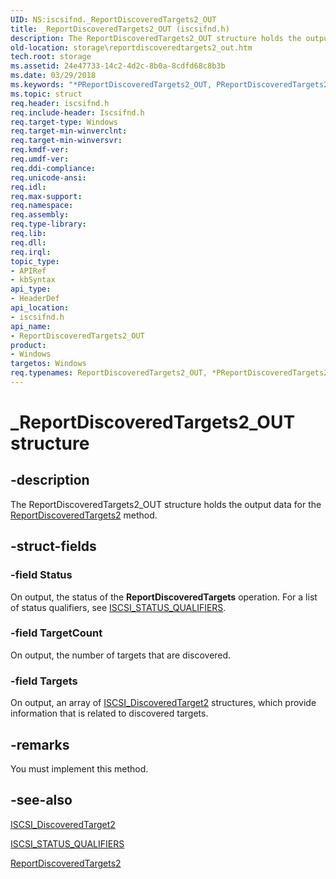 ```yaml
---
UID: NS:iscsifnd._ReportDiscoveredTargets2_OUT
title: _ReportDiscoveredTargets2_OUT (iscsifnd.h)
description: The ReportDiscoveredTargets2_OUT structure holds the output data for the ReportDiscoveredTargets2 method.
old-location: storage\reportdiscoveredtargets2_out.htm
tech.root: storage
ms.assetid: 24e47733-14c2-4d2c-8b0a-8cdfd68c8b3b
ms.date: 03/29/2018
ms.keywords: "*PReportDiscoveredTargets2_OUT, PReportDiscoveredTargets2_OUT, PReportDiscoveredTargets2_OUT structure pointer [Storage Devices], ReportDiscoveredTargets2_OUT, ReportDiscoveredTargets2_OUT structure [Storage Devices], _ReportDiscoveredTargets2_OUT, iscsifnd/PReportDiscoveredTargets2_OUT, iscsifnd/ReportDiscoveredTargets2_OUT, storage.reportdiscoveredtargets2_out, structs-iSCSI_b6c57e31-b994-4873-97e5-87499d4ce120.xml"
ms.topic: struct
req.header: iscsifnd.h
req.include-header: Iscsifnd.h
req.target-type: Windows
req.target-min-winverclnt: 
req.target-min-winversvr: 
req.kmdf-ver: 
req.umdf-ver: 
req.ddi-compliance: 
req.unicode-ansi: 
req.idl: 
req.max-support: 
req.namespace: 
req.assembly: 
req.type-library: 
req.lib: 
req.dll: 
req.irql: 
topic_type:
- APIRef
- kbSyntax
api_type:
- HeaderDef
api_location:
- iscsifnd.h
api_name:
- ReportDiscoveredTargets2_OUT
product:
- Windows
targetos: Windows
req.typenames: ReportDiscoveredTargets2_OUT, *PReportDiscoveredTargets2_OUT
---
```


# _ReportDiscoveredTargets2_OUT structure


## -description


The ReportDiscoveredTargets2_OUT structure holds the output data for the <a href="https://docs.microsoft.com/windows-hardware/drivers/storage/reportdiscoveredtargets2">ReportDiscoveredTargets2</a> method.


## -struct-fields




### -field Status

On output, the status of the <b>ReportDiscoveredTargets</b> operation. For a list of status qualifiers, see <a href="https://docs.microsoft.com/windows-hardware/drivers/storage/iscsi-status-qualifiers">ISCSI_STATUS_QUALIFIERS</a>. 


### -field TargetCount

On output, the number of targets that are discovered. 


### -field Targets

On output, an array of <a href="https://docs.microsoft.com/windows-hardware/drivers/ddi/content/iscsifnd/ns-iscsifnd-_iscsi_discoveredtarget2">ISCSI_DiscoveredTarget2</a> structures, which provide information that is related to discovered targets. 


## -remarks



You must implement this method.




## -see-also




<a href="https://docs.microsoft.com/windows-hardware/drivers/ddi/content/iscsifnd/ns-iscsifnd-_iscsi_discoveredtarget2">ISCSI_DiscoveredTarget2</a>



<a href="https://docs.microsoft.com/windows-hardware/drivers/storage/iscsi-status-qualifiers">ISCSI_STATUS_QUALIFIERS</a>



<a href="https://docs.microsoft.com/windows-hardware/drivers/storage/reportdiscoveredtargets2">ReportDiscoveredTargets2</a>
 

 

